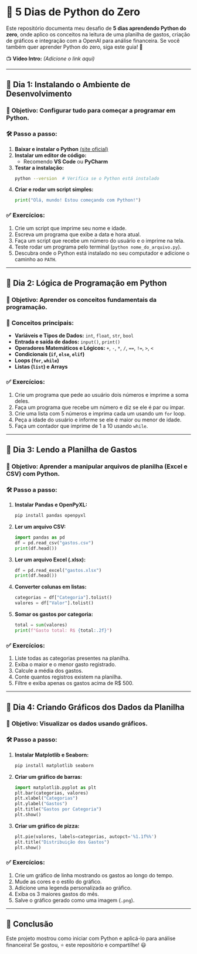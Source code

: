 # 🚀 5 Dias de Python do Zero

Este repositório documenta meu desafio de **5 dias aprendendo Python do zero**, onde aplico os conceitos na leitura de uma planilha de gastos, criação de gráficos e integração com a OpenAI para análise financeira. Se você também quer aprender Python do zero, siga este guia! 🎯

📺 **Vídeo Intro:** *(Adicione o link aqui)*

---

## 📅 **Dia 1: Instalando o Ambiente de Desenvolvimento**
### 🎯 **Objetivo:** Configurar tudo para começar a programar em Python.

### 🛠 **Passo a passo:**
1. **Baixar e instalar o Python** [(site oficial)](https://www.python.org/)
2. **Instalar um editor de código:**
   - Recomendo **VS Code** ou **PyCharm**
3. **Testar a instalação:**
   ```bash
   python --version  # Verifica se o Python está instalado
   ```
4. **Criar e rodar um script simples:**
   ```python
   print("Olá, mundo! Estou começando com Python!")
   ```

### ✅ **Exercícios:**
1. Crie um script que imprime seu nome e idade.
2. Escreva um programa que exibe a data e hora atual.
3. Faça um script que recebe um número do usuário e o imprime na tela.
4. Teste rodar um programa pelo terminal (`python nome_do_arquivo.py`).
5. Descubra onde o Python está instalado no seu computador e adicione o caminho ao `PATH`.

---

## 📅 **Dia 2: Lógica de Programação em Python**
### 🎯 **Objetivo:** Aprender os conceitos fundamentais da programação.

### 🔹 **Conceitos principais:**
- **Variáveis e Tipos de Dados:** `int`, `float`, `str`, `bool`
- **Entrada e saída de dados:** `input()`, `print()`
- **Operadores Matemáticos e Lógicos:** `+`, `-`, `*`, `/`, `==`, `!=`, `>`, `<`
- **Condicionais (`if`, `else`, `elif`)**
- **Loops (`for`, `while`)**
- **Listas (`list`) e Arrays**

### ✅ **Exercícios:**
1. Crie um programa que pede ao usuário dois números e imprime a soma deles.
2. Faça um programa que recebe um número e diz se ele é par ou ímpar.
3. Crie uma lista com 5 números e imprima cada um usando um `for` loop.
4. Peça a idade do usuário e informe se ele é maior ou menor de idade.
5. Faça um contador que imprime de 1 a 10 usando `while`.

---

## 📅 **Dia 3: Lendo a Planilha de Gastos**
### 🎯 **Objetivo:** Aprender a manipular arquivos de planilha (Excel e CSV) com Python.

### 🛠 **Passo a passo:**
1. **Instalar Pandas e OpenPyXL:**
   ```bash
   pip install pandas openpyxl
   ```
2. **Ler um arquivo CSV:**
   ```python
   import pandas as pd
   df = pd.read_csv("gastos.csv")
   print(df.head())
   ```
3. **Ler um arquivo Excel (.xlsx):**
   ```python
   df = pd.read_excel("gastos.xlsx")
   print(df.head())
   ```
4. **Converter colunas em listas:**
   ```python
   categorias = df["Categoria"].tolist()
   valores = df["Valor"].tolist()
   ```
5. **Somar os gastos por categoria:**
   ```python
   total = sum(valores)
   print(f"Gasto total: R$ {total:.2f}")
   ```

### ✅ **Exercícios:**
1. Liste todas as categorias presentes na planilha.
2. Exiba o maior e o menor gasto registrado.
3. Calcule a média dos gastos.
4. Conte quantos registros existem na planilha.
5. Filtre e exiba apenas os gastos acima de R$ 500.

---

## 📅 **Dia 4: Criando Gráficos dos Dados da Planilha**
### 🎯 **Objetivo:** Visualizar os dados usando gráficos.

### 🛠 **Passo a passo:**
1. **Instalar Matplotlib e Seaborn:**
   ```bash
   pip install matplotlib seaborn
   ```
2. **Criar um gráfico de barras:**
   ```python
   import matplotlib.pyplot as plt
   plt.bar(categorias, valores)
   plt.xlabel("Categorias")
   plt.ylabel("Gastos")
   plt.title("Gastos por Categoria")
   plt.show()
   ```
3. **Criar um gráfico de pizza:**
   ```python
   plt.pie(valores, labels=categorias, autopct='%1.1f%%')
   plt.title("Distribuição dos Gastos")
   plt.show()
   ```

### ✅ **Exercícios:**
1. Crie um gráfico de linha mostrando os gastos ao longo do tempo.
2. Mude as cores e o estilo do gráfico.
3. Adicione uma legenda personalizada ao gráfico.
4. Exiba os 3 maiores gastos do mês.
5. Salve o gráfico gerado como uma imagem (`.png`).

---

## 🚀 **Conclusão**
Este projeto mostrou como iniciar com Python e aplicá-lo para análise financeira! Se gostou, ⭐ este repositório e compartilhe! 😃

